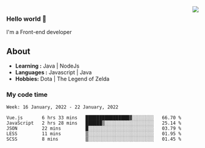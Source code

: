 <img align='right' src="https://github-readme-stats.vercel.app/api?username=jumodada&show_icons=true&theme=vue">

### Hello world 👋

I'm a Front-end developer 
    
## About
-  **Learning :** Java | NodeJs
-  **Languages :** Javascript | Java
-  **Hobbies:** Dota | The Legend of Zelda

### My code time

<!--START_SECTION:waka-->
```text
Week: 16 January, 2022 - 22 January, 2022

Vue.js       6 hrs 33 mins   ████████████████▓░░░░░░░░   66.70 % 
JavaScript   2 hrs 28 mins   ██████▒░░░░░░░░░░░░░░░░░░   25.14 % 
JSON         22 mins         █░░░░░░░░░░░░░░░░░░░░░░░░   03.79 % 
LESS         11 mins         ▒░░░░░░░░░░░░░░░░░░░░░░░░   01.95 % 
SCSS         8 mins          ▒░░░░░░░░░░░░░░░░░░░░░░░░   01.45 % 
```
<!--END_SECTION:waka-->
